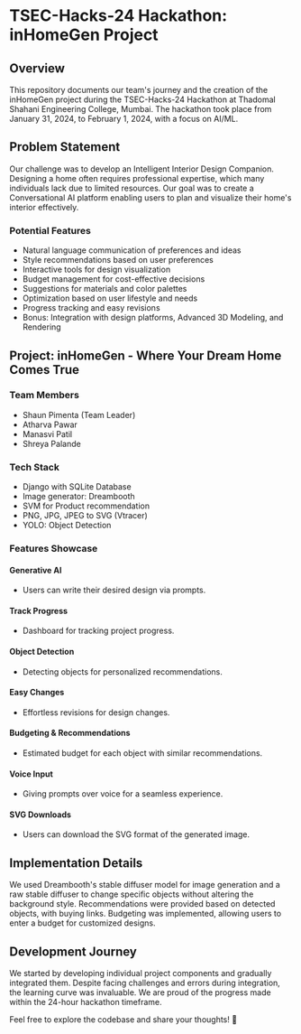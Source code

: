 # TSEC-Hacks-24 Hackathon: inHomeGen Project

## Overview
This repository documents our team's journey and the creation of the inHomeGen project during the TSEC-Hacks-24 Hackathon at Thadomal Shahani Engineering College, Mumbai. The hackathon took place from January 31, 2024, to February 1, 2024, with a focus on AI/ML.

## Problem Statement
Our challenge was to develop an Intelligent Interior Design Companion. Designing a home often requires professional expertise, which many individuals lack due to limited resources. Our goal was to create a Conversational AI platform enabling users to plan and visualize their home's interior effectively.

### Potential Features
- Natural language communication of preferences and ideas
- Style recommendations based on user preferences
- Interactive tools for design visualization
- Budget management for cost-effective decisions
- Suggestions for materials and color palettes
- Optimization based on user lifestyle and needs
- Progress tracking and easy revisions
- Bonus: Integration with design platforms, Advanced 3D Modeling, and Rendering

## Project: inHomeGen - Where Your Dream Home Comes True

### Team Members
- Shaun Pimenta (Team Leader)
- Atharva Pawar
- Manasvi Patil
- Shreya Palande

### Tech Stack
- Django with SQLite Database
- Image generator: Dreambooth
- SVM for Product recommendation
- PNG, JPG, JPEG to SVG (Vtracer)
- YOLO: Object Detection

### Features Showcase

#### Generative AI
- Users can write their desired design via prompts.

#### Track Progress
- Dashboard for tracking project progress.

#### Object Detection
- Detecting objects for personalized recommendations.

#### Easy Changes
- Effortless revisions for design changes.

#### Budgeting & Recommendations
- Estimated budget for each object with similar recommendations.

#### Voice Input
- Giving prompts over voice for a seamless experience.

#### SVG Downloads
- Users can download the SVG format of the generated image.

## Implementation Details

We used Dreambooth's stable diffuser model for image generation and a raw stable diffuser to change specific objects without altering the background style. Recommendations were provided based on detected objects, with buying links. Budgeting was implemented, allowing users to enter a budget for customized designs.

## Development Journey

We started by developing individual project components and gradually integrated them. Despite facing challenges and errors during integration, the learning curve was invaluable. We are proud of the progress made within the 24-hour hackathon timeframe.

Feel free to explore the codebase and share your thoughts! 🚀
